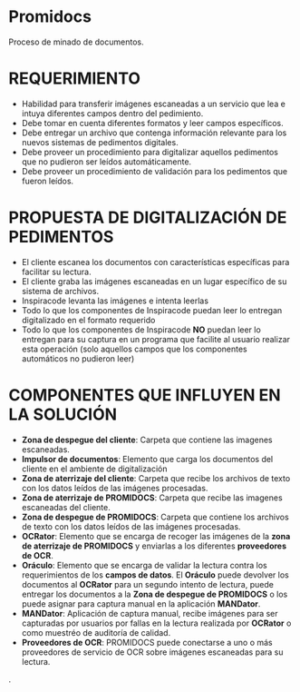 # Promidocs
Proceso de minado de documentos.

# REQUERIMIENTO
* Habilidad para transferir imágenes escaneadas a un servicio que lea e intuya diferentes campos dentro del pedimiento.
* Debe tomar en cuenta diferentes formatos y leer campos específicos.
* Debe entregar un archivo que contenga información relevante para los nuevos sistemas de pedimentos digitales.
* Debe proveer un procedimiento para digitalizar aquellos pedimentos que no pudieron ser leídos automáticamente.
* Debe proveer un procedimiento de validación para los pedimentos que fueron leídos.

# PROPUESTA DE DIGITALIZACIÓN DE PEDIMENTOS
* El cliente escanea los documentos con características específicas para facilitar su lectura.
* El cliente graba las imágenes escaneadas en un lugar específico de su sistema de archivos.
* Inspiracode levanta las imágenes e intenta leerlas
* Todo lo que los componentes de Inspiracode puedan leer lo entregan digitalizado en el formato requerido
* Todo lo que los componentes de Inspiracode <b>NO</b> puedan leer lo entregan para su captura en un programa que facilite al usuario realizar esta operación (solo aquellos campos que los componentes automáticos no pudieron leer)

# COMPONENTES QUE INFLUYEN EN LA SOLUCIÓN

* <b>Zona de despegue del cliente</b>: Carpeta que contiene las imagenes escaneadas.
* <b>Impulsor de documentos</b>: Elemento que carga los documentos del cliente en el ambiente de digitalización
* <b>Zona de aterrizaje del cliente</b>: Carpeta que recibe los archivos de texto con los datos leídos de las imágenes procesadas.
* <b>Zona de aterrizaje de PROMIDOCS</b>: Carpeta que recibe las imagenes escaneadas del cliente.
* <b>Zona de despegue de PROMIDOCS</b>: Carpeta que contiene los archivos de texto con los datos leídos de las imágenes procesadas.
* <b>OCRator</b>: Elemento que se encarga de recoger las imágenes de la <b>zona de aterrizaje de PROMIDOCS</b> y enviarlas a los diferentes <b>proveedores de OCR</b>.
* <b>Oráculo</b>: Elemento que se encarga de validar la lectura contra los requerimientos de los <b>campos de datos</b>. El <b>Oráculo</b> puede devolver los documentos al <b>OCRator</b> para un segundo intento de lectura, puede entregar los documentos a la <b>Zona de despegue de PROMIDOCS</b> o los puede asignar para captura manual en la aplicación <b>MANDator</b>.
* <b>MANDator</b>: Aplicación de captura manual, recibe imágenes para ser capturadas por usuarios por fallas en la lectura realizada por <b>OCRator</b> o como muestréo de auditoría de calidad.
* <b>Proveedores de OCR</b>: PROMIDOCS puede conectarse a uno o más proveedores de servicio de OCR sobre imágenes escaneadas para su lectura.

.
